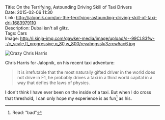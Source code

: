 Title: On the Terrifying, Astounding Driving Skill of Taxi Drivers  
Date: 2015-02-06 11:30  
Link: http://jalopnik.com/on-the-terrifying-astounding-driving-skill-of-taxi-dri-1683979110  
Description: Dubai isn't all glitz.  
Tags: Cars  
Image: http://i.kinja-img.com/gawker-media/image/upload/s--99CL83fw--/c_scale,fl_progressive,q_80,w_800/reyahngsslu3zrcw5ac6.jpg  

![Crazy Chris Harris][1]

Chris Harris for Jalopnik, on his recent taxi adventure:

> It is irrefutable that the most naturally gifted driver in the world does not drive in F1, he probably drives a taxi in a third world capital in a way that defies the laws of physics.

I don't think I have ever been on the inside of a taxi. But when I do cross that threshold, I can only hope my experience is as fun[^1] as his.

[^1]: Read: "bad"

[1]: http://i.kinja-img.com/gawker-media/image/upload/s--99CL83fw--/c_scale,fl_progressive,q_80,w_800/reyahngsslu3zrcw5ac6.jpg "Crazy Chris Harris"